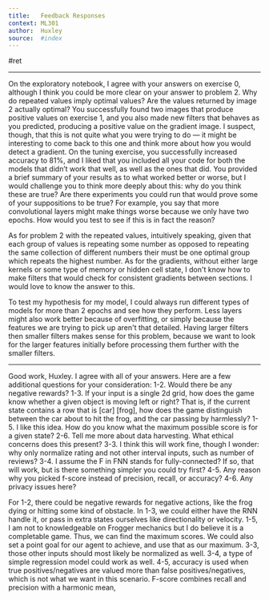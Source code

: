 ```yaml
---
title:   Feedback Responses
context: ML301
author:  Huxley
source:  #index
---
```


#ret 

---



On the exploratory notebook, I agree with your answers on exercise 0, although I think you could be more clear on your answer to problem 2. Why do repeated values imply optimal values? Are the values returned by image 2 actually optimal? You successfully found two images that produce positive values on exercise 1, and you also made new filters that behaves as you predicted, producing a positive value on the gradient image. I suspect, though, that this is not quite what you were trying to do — it might be interesting to come back to this one and think more about how you would detect a gradient. On the tuning exercise, you successfully increased accuracy to 81%, and I liked that you included all your code for both the models that didn’t work that well, as well as the ones that did. You provided a brief summary of your results as to what worked better or worse, but I would challenge you to think more deeply about this: why do you think these are true? Are there experiments you could run that would prove some of your suppositions to be true? For example, you say that more convolutional layers might make things worse because we only have two epochs. How would you test to see if this is in fact the reason?

As for problem 2 with the repeated values, intuitively speaking, given that each group of values is repeating some number as opposed to repeating the same collection of different numbers their must be one optimal group which repeats the highest number.
As for the gradients, without either large kernels or some type of memory or hidden cell state, I don't know how to make filters that would check for consistent gradients between sections. I would love to know the answer to this.

To test my hypothesis for my model, I could always run different types of models for more than 2 epochs and see how they perform. Less layers might also work better because of overfitting, or simply because the features we are trying to pick up aren't that detailed. Having larger filters then smaller filters makes sense for this problem, because we want to look for the larger features initially before processing them further with the smaller filters.

--- 



Good work, Huxley. I agree with all of your answers. Here are a few additional questions for your consideration: 1-2. Would there be any negative rewards? 1-3. If your input is a single 2d grid, how does the game know whether a given object is moving left or right? That is, if the current state contains a row that is \[car\] \[frog\], how does the game distinguish between the car about to hit the frog, and the car passing by harmlessly? 1-5. I like this idea. How do you know what the maximum possible score is for a given state? 2-6. Tell me more about data harvesting. What ethical concerns does this present? 3-3. I think this will work fine, though I wonder: why only normalize rating and not other interval inputs, such as number of reviews? 3-4. I assume the F in FNN stands for fully-connected? If so, that will work, but is there something simpler you could try first? 4-5. Any reason why you picked f-score instead of precision, recall, or accuracy? 4-6. Any privacy issues here?



For 1-2, there could be negative rewards for negative actions, like the frog dying or hitting some kind of obstacle.
In 1-3, we could either have the RNN handle it, or pass in extra states ourselves like directionality or velocity.
1-5, I am not to knowledgeable on Frogger mechanics but I do believe it is a completable game. Thus, we can find the maximum scores. We could also set a point goal for our agent to achieve, and use that as our maximum.
3-3, those other inputs should most likely be normalized as well.
3-4, a type of simple regression model could work as well.
4-5, accuracy is used when true positives/negatives are valued more than false positives/negatives, which is not what we want in this scenario. F-score combines recall and precision with a harmonic mean, 
















